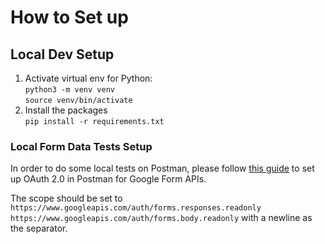 # How to Set up 
## Local Dev Setup
1. Activate virtual env for Python: \
    `python3 -m venv venv`\
    `source venv/bin/activate`
2. Install the packages \
   `pip install -r requirements.txt`

### Local Form Data Tests Setup
In order to do some local tests on Postman, please follow [this guide](https://blog.postman.com/how-to-access-google-apis-using-oauth-in-postman/) to set up OAuth 2.0 in Postman for Google Form APIs.

The scope should be set to `https://www.googleapis.com/auth/forms.responses.readonly  https://www.googleapis.com/auth/forms.body.readonly` with a newline as the separator.